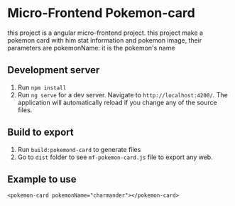 # Micro-Frontend Pokemon-card

this project is a angular micro-frontend project.
this project make a pokemon card with him stat information and pokemon image, their parameters are pokemonName: it is the pokemon's name 

## Development server

1. Run `npm install`
2. Run `ng serve` for a dev server. Navigate to `http://localhost:4200/`. The application will automatically reload if you change any of the source files.

## Build to export

1. Run `build:pokemond-card` to generate files
2. Go to `dist` folder to see `mf-pokemon-card.js` file to export any web.

## Example to use

`<pokemon-card pokemonName="charmander"></pokemon-card>`

